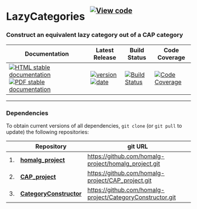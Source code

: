 <!-- BEGIN HEADER -->
# LazyCategories&ensp;<sup><sup>[![View code][code-img]][code-url]</sup></sup>

### Construct an equivalent lazy category out of a CAP category

| Documentation | Latest Release | Build Status | Code Coverage |
| ------------- | -------------- | ------------ | ------------- |
| [![HTML stable documentation][html-img]][html-url] [![PDF stable documentation][pdf-img]][pdf-url] | [![version][version-img]][version-url] [![date][date-img]][date-url] | [![Build Status][tests-img]][tests-url] | [![Code Coverage][codecov-img]][codecov-url] |

<!-- END HEADER -->

<!-- BEGIN FOOTER -->
---

### Dependencies

To obtain current versions of all dependencies, `git clone` (or `git pull` to update) the following repositories:

|    | Repository | git URL |
|--- | ---------- | ------- |
| 1. | [**homalg_project**](https://github.com/homalg-project/homalg_project#readme) | https://github.com/homalg-project/homalg_project.git |
| 2. | [**CAP_project**](https://github.com/homalg-project/CAP_project#readme) | https://github.com/homalg-project/CAP_project.git |
| 3. | [**CategoryConstructor**](https://github.com/homalg-project/CategoryConstructor#readme) | https://github.com/homalg-project/CategoryConstructor.git |

[html-img]: https://img.shields.io/badge/🔗%20HTML-stable-blue.svg
[html-url]: https://homalg-project.github.io/LazyCategories/doc/chap0_mj.html

[pdf-img]: https://img.shields.io/badge/🔗%20PDF-stable-blue.svg
[pdf-url]: https://homalg-project.github.io/LazyCategories/download_pdf.html

[version-img]: https://img.shields.io/endpoint?url=https://homalg-project.github.io/LazyCategories/badge_version.json&label=🔗%20version&color=yellow
[version-url]: https://homalg-project.github.io/LazyCategories/view_release.html

[date-img]: https://img.shields.io/endpoint?url=https://homalg-project.github.io/LazyCategories/badge_date.json&label=🔗%20released%20on&color=yellow
[date-url]: https://homalg-project.github.io/LazyCategories/view_release.html

[tests-img]: https://github.com/homalg-project/LazyCategories/workflows/Tests/badge.svg?branch=master
[tests-url]: https://github.com/homalg-project/LazyCategories/actions?query=workflow%3ATests+branch%3Amaster

[codecov-img]: https://codecov.io/gh/homalg-project/LazyCategories/branch/master/graph/badge.svg
[codecov-url]: https://codecov.io/gh/homalg-project/LazyCategories

[code-img]: https://img.shields.io/badge/-View%20code-blue?logo=github
[code-url]: https://github.com/homalg-project/LazyCategories#top
<!-- END FOOTER -->
